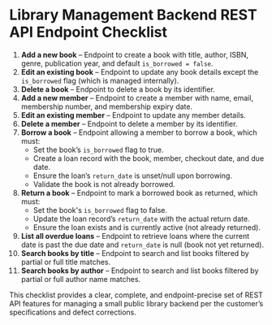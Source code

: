# Library Management Backend REST API Endpoint Checklist

1. **Add a new book** – Endpoint to create a book with title, author, ISBN, genre, publication year, and default `is_borrowed = false`.  
2. **Edit an existing book** – Endpoint to update any book details except the `is_borrowed` flag (which is managed internally).  
3. **Delete a book** – Endpoint to delete a book by its identifier.  
4. **Add a new member** – Endpoint to create a member with name, email, membership number, and membership expiry date.  
5. **Edit an existing member** – Endpoint to update any member details.  
6. **Delete a member** – Endpoint to delete a member by its identifier.  
7. **Borrow a book** – Endpoint allowing a member to borrow a book, which must:  
   - Set the book’s `is_borrowed` flag to true.  
   - Create a loan record with the book, member, checkout date, and due date.  
   - Ensure the loan’s `return_date` is unset/null upon borrowing.  
   - Validate the book is not already borrowed.  
8. **Return a book** – Endpoint to mark a borrowed book as returned, which must:  
   - Set the book's `is_borrowed` flag to false.  
   - Update the loan record’s `return_date` with the actual return date.  
   - Ensure the loan exists and is currently active (not already returned).  
9. **List all overdue loans** – Endpoint to retrieve loans where the current date is past the due date and `return_date` is null (book not yet returned).  
10. **Search books by title** – Endpoint to search and list books filtered by partial or full title matches.  
11. **Search books by author** – Endpoint to search and list books filtered by partial or full author name matches.  

This checklist provides a clear, complete, and endpoint-precise set of REST API features for managing a small public library backend per the customer’s specifications and defect corrections.